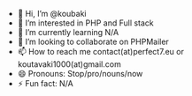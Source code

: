- 👋 Hi, I’m @koubaki
- 👀 I’m interested in PHP and Full stack
- 🌱 I’m currently learning N/A
- 💞️ I’m looking to collaborate on PHPMailer
- 📫 How to reach me contact(at)perfect7.eu or koutavaki1000(at)gmail.com
- 😄 Pronouns: Stop/pro/nouns/now
- ⚡ Fun fact: N/A

<!---
koubaki/koubaki is a ✨ special ✨ repository because its `README.md` (this file) appears on your GitHub profile.
You can click the Preview link to take a look at your changes.
--->
